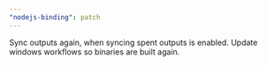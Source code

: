 ```yaml
---
"nodejs-binding": patch
---
```


Sync outputs again, when syncing spent outputs is enabled.
Update windows workflows so binaries are built again.
